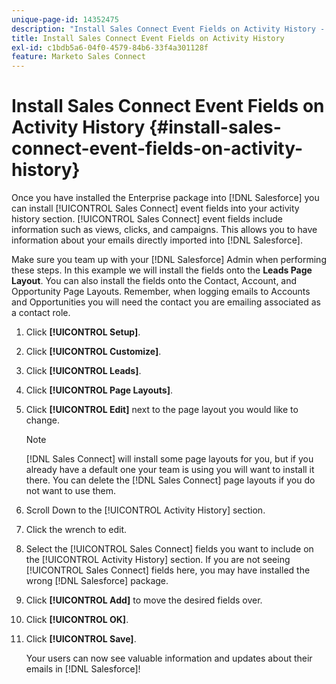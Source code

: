 ```yaml
---
unique-page-id: 14352475
description: "Install Sales Connect Event Fields on Activity History - Marketo Docs - Product Documentation"
title: Install Sales Connect Event Fields on Activity History
exl-id: c1bdb5a6-04f0-4579-84b6-33f4a301128f
feature: Marketo Sales Connect
---
```

# Install Sales Connect Event Fields on Activity History {#install-sales-connect-event-fields-on-activity-history}

Once you have installed the Enterprise package into [!DNL Salesforce] you can install [!UICONTROL Sales Connect] event fields into your activity history section. [!UICONTROL Sales Connect] event fields include information such as views, clicks, and campaigns. This allows you to have information about your emails directly imported into [!DNL Salesforce].

Make sure you team up with your [!DNL Salesforce] Admin when performing these steps. In this example we will install the fields onto the **Leads Page Layout**. You can also install the fields onto the Contact, Account, and Opportunity Page Layouts. Remember, when logging emails to Accounts and Opportunities you will need the contact you are emailing associated as a contact role.

1. Click **[!UICONTROL Setup]**.
1. Click **[!UICONTROL Customize]**.
1. Click **[!UICONTROL Leads]**.
1. Click **[!UICONTROL Page Layouts]**.
1. Click **[!UICONTROL Edit]** next to the page layout you would like to change.

   >[!NOTE]
   >
   >[!DNL Sales Connect] will install some page layouts for you, but if you already have a default one your team is using you will want to install it there. You can delete the [!DNL Sales Connect] page layouts if you do not want to use them.

1. Scroll Down to the [!UICONTROL Activity History] section.
1. Click the wrench to edit.
1. Select the [!UICONTROL Sales Connect] fields you want to include on the [!UICONTROL Activity History] section. If you are not seeing [!UICONTROL Sales Connect] fields here, you may have installed the wrong [!DNL Salesforce] package.
1. Click **[!UICONTROL Add]** to move the desired fields over.
1. Click **[!UICONTROL OK]**.
1. Click **[!UICONTROL Save]**.

   Your users can now see valuable information and updates about their emails in [!DNL Salesforce]!
